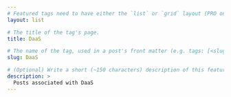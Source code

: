 ```yaml
---
# Featured tags need to have either the `list` or `grid` layout (PRO only).
layout: list

# The title of the tag's page.
title: DaaS

# The name of the tag, used in a post's front matter (e.g. tags: [<slug>]).
slug: DaaS

# (Optional) Write a short (~150 characters) description of this featured tag.
description: >
  Posts associated with DaaS
---
```


